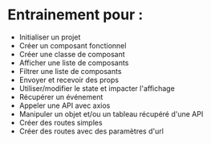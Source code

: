 # Entrainement pour :

- Initialiser un projet
- Créer un composant fonctionnel
- Créer une classe de composant
- Afficher une liste de composants
- Filtrer une liste de composants
- Envoyer et recevoir des props
- Utiliser/modifier le state et impacter l'affichage
- Récupérer un événement
- Appeler une API avec axios
- Manipuler un objet et/ou un tableau récupéré d'une API
- Créer des routes simples
- Créer des routes avec des paramètres d'url